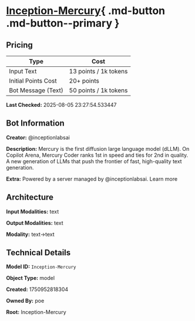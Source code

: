 # [Inception-Mercury](https://poe.com/Inception-Mercury){ .md-button .md-button--primary }

## Pricing

| Type | Cost |
|------|------|
| Input Text | 13 points / 1k tokens |
| Initial Points Cost | 20+ points |
| Bot Message (Text) | 50 points / 1k tokens |

**Last Checked:** 2025-08-05 23:27:54.533447


## Bot Information

**Creator:** @inceptionlabsai

**Description:** Mercury is the first diffusion large language model (dLLM). On Copilot Arena, Mercury Coder ranks 1st in speed and ties for 2nd in quality. A new generation of LLMs that push the frontier of fast, high-quality text generation.

**Extra:** Powered by a server managed by @inceptionlabsai. Learn more


## Architecture

**Input Modalities:** text

**Output Modalities:** text

**Modality:** text->text


## Technical Details

**Model ID:** `Inception-Mercury`

**Object Type:** model

**Created:** 1750952818304

**Owned By:** poe

**Root:** Inception-Mercury

